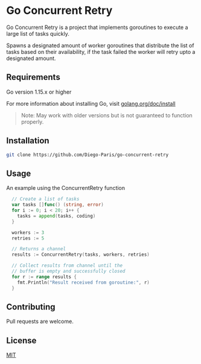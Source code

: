 # Go Concurrent Retry

Go Concurrent Retry is a project that implements goroutines to execute a large list of tasks quickly. 

Spawns a designated amount of worker goroutines that distribute the list of tasks based on their availability, if the task failed the worker will retry upto a designated amount.

## Requirements

Go version 1.15.x or higher

For more information about installing Go, visit [golang.org/doc/install](https://golang.org/doc/install)

>Note: May work with older versions but is not guaranteed to function properly.

## Installation
```bash
git clone https://github.com/Diego-Paris/go-concurrent-retry
```

## Usage
An example using the ConcurrentRetry function
```go
  // Create a list of tasks
  var tasks []func() (string, error)
  for i := 0; i < 20; i++ {
    tasks = append(tasks, coding)
  }

  workers := 3
  retries := 5

  // Returns a channel
  results := ConcurrentRetry(tasks, workers, retries)

  // Collect results from channel until the
  // buffer is empty and successfully closed
  for r := range results {
    fmt.Println("Result received from goroutine:", r)
  }
```

## Contributing
Pull requests are welcome.

## License
[MIT]()